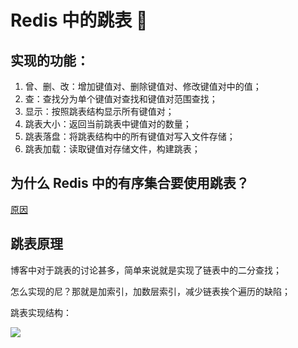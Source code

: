 

# Redis 中的跳表 🏃

## 实现的功能：
1. 曾、删、改：增加键值对、删除键值对、修改键值对中的值；
2. 查：查找分为单个键值对查找和键值对范围查找；
3. 显示：按照跳表结构显示所有键值对；
4. 跳表大小：返回当前跳表中键值对的数量；
5. 跳表落盘：将跳表结构中的所有键值对写入文件存储；
6. 跳表加载：读取键值对存储文件，构建跳表；

## 为什么 Redis 中的有序集合要使用跳表？

[原因](noteAbout.md)

## 跳表原理

博客中对于跳表的讨论甚多，简单来说就是实现了链表中的二分查找；

怎么实现的尼？那就是加索引，加数层索引，减少链表挨个遍历的缺陷；

跳表实现结构：

![](../pic/skiplist.png)




